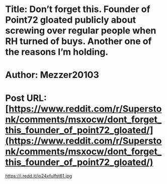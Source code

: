 # Title: Don’t forget this. Founder of Point72 gloated publicly about screwing over regular people when RH turned of buys. Another one of the reasons I’m holding.
# Author: Mezzer20103
# Post URL: [https://www.reddit.com/r/Superstonk/comments/msxocw/dont_forget_this_founder_of_point72_gloated/](https://www.reddit.com/r/Superstonk/comments/msxocw/dont_forget_this_founder_of_point72_gloated/)


https://i.redd.it/io24xfulfst61.jpg